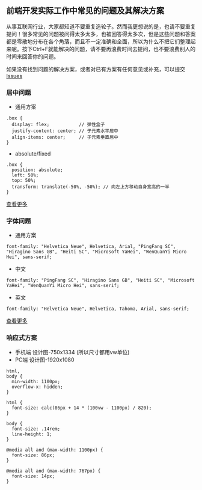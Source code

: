 ## 前端开发实际工作中常见的问题及其解决方案
从事互联网行业，大家都知道不要重复造轮子。然而我更想说的是，也请不要重复提问！很多常见的问题被问得太多太多，也被回答得太多次，但是这些问题和答案都是零散地分布在各个角落，而且不一定准确和全面，所以为什么不把它们整理起来呢。按下Ctrl+F就能解决的问题，请不要再浪费时间去提问，也不要浪费别人的时间来回答你的问题。

如果没有找到问题的解决方案，或者对已有方案有任何意见或补充，可以提交 [Issues](https://github.com/bigprawn/frontend-solutions/issues)

### 居中问题
* 通用方案
```
.box {
  display: flex;           // 弹性盒子
  justify-content: center; // 子元素水平居中
  align-items: center;     // 子元素垂直居中
}
```
* absolute/fixed
```
.box {
  position: absolute;
  left: 50%;
  top: 50%;
  transform: translate(-50%, -50%); // 向左上方移动自身宽高的一半
}
```
[查看更多](https://segmentfault.com/a/1190000015095402)

### 字体问题
* 通用方案
```
font-family: "Helvetica Neue", Helvetica, Arial, "PingFang SC", "Hiragino Sans GB", "Heiti SC", "Microsoft YaHei", "WenQuanYi Micro Hei", sans-serif;
```
* 中文
```
font-family: "PingFang SC", "Hiragino Sans GB", "Heiti SC", "Microsoft YaHei", "WenQuanYi Micro Hei", sans-serif;
```
* 英文
```
font-family: "Helvetica Neue", Helvetica, Tahoma, Arial, sans-serif;
```
[查看更多](https://segmentfault.com/a/1190000006110417)

### 响应式方案
* 手机端 设计图-750x1334 (所以尺寸都用vw单位)
* PC端   设计图-1920x1080
```
html,
body {
  min-width: 1100px;
  overflow-x: hidden;
}

html {
  font-size: calc(86px + 14 * (100vw - 1100px) / 820);
}

body {
  font-size: .14rem;
  line-height: 1;
}

@media all and (max-width: 1100px) {
  font-size: 86px;
}

@media all and (max-width: 767px) {
  font-size: 14px;
}
```




